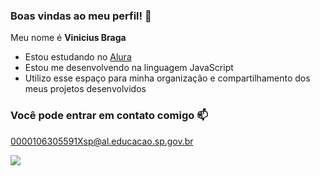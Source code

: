 ### Boas vindas ao meu perfil! 🤙

Meu nome é **Vinicius Braga**

- Estou estudando no [Alura](https://www.alura.com.br)
- Estou me desenvolvendo na linguagem JavaScript
- Utilizo esse espaço para minha organização e compartilhamento dos meus projetos desenvolvidos

### Você pode entrar em contato comigo 📫

0000106305591Xsp@al.educacao.sp.gov.br

![](https://media1.tenor.com/m/Aind6W80t_4AAAAC/cat-kitty.gif)
